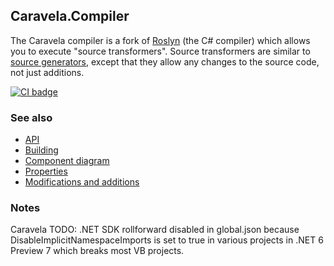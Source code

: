 ## Caravela.Compiler

The Caravela compiler is a fork of [Roslyn](https://github.com/dotnet/roslyn) (the C# compiler) which allows you to execute "source transformers". Source transformers are similar to [source generators](https://devblogs.microsoft.com/dotnet/introducing-c-source-generators/), except that they allow any changes to the source code, not just additions.

[![CI badge](https://github.com/postsharp/Caravela.Compiler/workflows/Full%20Pipeline/badge.svg)](https://github.com/postsharp/Caravela.Compiler/actions?query=workflow%3A%22Full+Pipeline%22)

### See also

* [API](src/Caravela/doc/API.md)
* [Building](src/Caravela/doc/Building.md)
* [Component diagram](src/Caravela/doc/Component%20diagram.md)
* [Properties](src/Caravela/doc/Properties.md)
* [Modifications and additions](src/Caravela/doc/Modifications.md)

### Notes

Caravela TODO: .NET SDK rollforward disabled in global.json because DisableImplicitNamespaceImports is set to true in various projects in .NET 6 Preview 7 which breaks most VB projects.